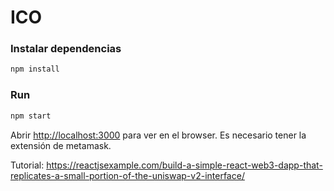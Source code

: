 # ICO 

### Instalar dependencias

```bash
npm install
```

### Run

```bash 
npm start
```

Abrir [http://localhost:3000](http://localhost:3000) para ver en el browser. Es necesario tener la extensión de metamask.

Tutorial: https://reactjsexample.com/build-a-simple-react-web3-dapp-that-replicates-a-small-portion-of-the-uniswap-v2-interface/


